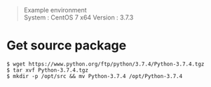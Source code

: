 > Example environment  
System : CentOS 7 x64
Version : 3.7.3

# Get source package
```
$ wget https://www.python.org/ftp/python/3.7.4/Python-3.7.4.tgz
$ tar xvf Python-3.7.4.tgz
$ mkdir -p /opt/src && mv Python-3.7.4 /opt/Python-3.7.4
```  
    
